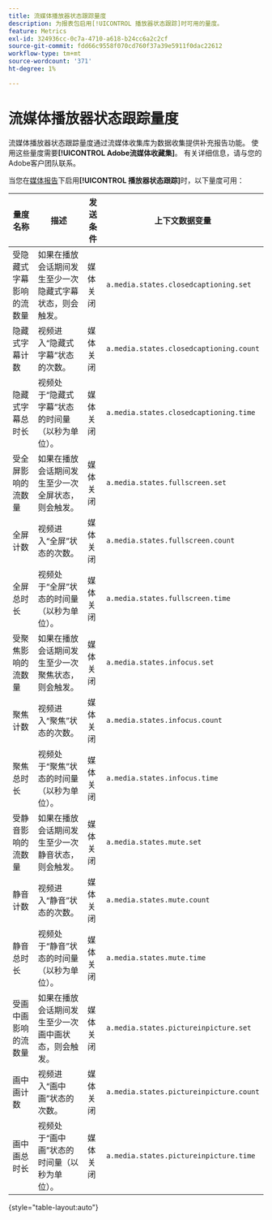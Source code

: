 ```yaml
---
title: 流媒体播放器状态跟踪量度
description: 为报表包启用[!UICONTROL 播放器状态跟踪]时可用的量度。
feature: Metrics
exl-id: 324936cc-0c7a-4710-a618-b24cc6a2c2cf
source-git-commit: fdd66c9558f070cd760f37a39e5911f0dac22612
workflow-type: tm+mt
source-wordcount: '371'
ht-degree: 1%

---
```


# 流媒体播放器状态跟踪量度

流媒体播放器状态跟踪量度通过流媒体收集库为数据收集提供补充报告功能。 使用这些量度需要&#x200B;**[!UICONTROL Adobe流媒体收藏集]**。 有关详细信息，请与您的Adobe客户团队联系。

当您在[媒体报告](/help/admin/admin/c-manage-report-suites/c-edit-report-suites/media-management.md)下启用&#x200B;**[!UICONTROL 播放器状态跟踪]**&#x200B;时，以下量度可用：

| 量度名称 | 描述 | 发送条件 | 上下文数据变量 |
| --- | --- | --- | --- |
| 受隐藏式字幕影响的流数量 | 如果在播放会话期间发生至少一次隐藏式字幕状态，则会触发。 | 媒体关闭 | `a.media.states.closedcaptioning.set` |
| 隐藏式字幕计数 | 视频进入“隐藏式字幕”状态的次数。 | 媒体关闭 | `a.media.states.closedcaptioning.count` |
| 隐藏式字幕总时长 | 视频处于“隐藏式字幕”状态的时间量（以秒为单位）。 | 媒体关闭 | `a.media.states.closedcaptioning.time` |
| 受全屏影响的流数量 | 如果在播放会话期间发生至少一次全屏状态，则会触发。 | 媒体关闭 | `a.media.states.fullscreen.set` |
| 全屏计数 | 视频进入“全屏”状态的次数。 | 媒体关闭 | `a.media.states.fullscreen.count` |
| 全屏总时长 | 视频处于“全屏”状态的时间量（以秒为单位）。 | 媒体关闭 | `a.media.states.fullscreen.time` |
| 受聚焦影响的流数量 | 如果在播放会话期间发生至少一次聚焦状态，则会触发。 | 媒体关闭 | `a.media.states.infocus.set` |
| 聚焦计数 | 视频进入“聚焦”状态的次数。 | 媒体关闭 | `a.media.states.infocus.count` |
| 聚焦总时长 | 视频处于“聚焦”状态的时间量（以秒为单位）。 | 媒体关闭 | `a.media.states.infocus.time` |
| 受静音影响的流数量 | 如果在播放会话期间发生至少一次静音状态，则会触发。 | 媒体关闭 | `a.media.states.mute.set` |
| 静音计数 | 视频进入“静音”状态的次数。 | 媒体关闭 | `a.media.states.mute.count` |
| 静音总时长 | 视频处于“静音”状态的时间量（以秒为单位）。 | 媒体关闭 | `a.media.states.mute.time` |
| 受画中画影响的流数量 | 如果在播放会话期间发生至少一次画中画状态，则会触发。 | 媒体关闭 | `a.media.states.pictureinpicture.set` |
| 画中画计数 | 视频进入“画中画”状态的次数。 | 媒体关闭 | `a.media.states.pictureinpicture.count` |
| 画中画总时长 | 视频处于“画中画”状态的时间量（以秒为单位）。 | 媒体关闭 | `a.media.states.pictureinpicture.time` |

{style="table-layout:auto"}
